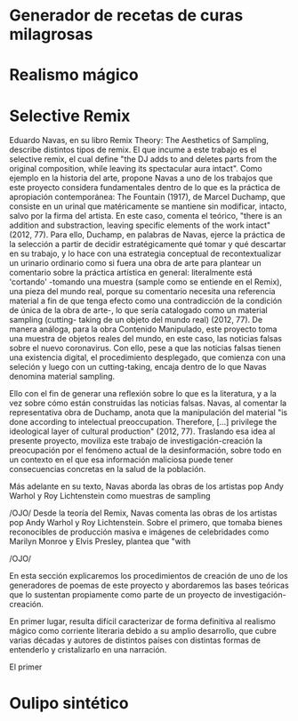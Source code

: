 # Generador de recetas de curas milagrosas

# Realismo mágico

# Selective Remix

Eduardo Navas, en su libro Remix Theory: The Aesthetics of Sampling, describe distintos tipos de remix. El que incume a este trabajo es el selective remix, el cual define "the DJ adds to and deletes parts from the original composition, while leaving its spectacular aura intact".
Como ejemplo en la historia del arte, propone Navas a uno de los trabajos que este proyecto considera fundamentales dentro de lo que es la práctica de apropiación contemporánea: The Fountain (1917), de Marcel Duchamp, que consiste en un urinal que matéricamente se mantiene sin modificar, intacto, salvo por la firma del artista. En este caso, comenta el teórico, "there is an addition and substraction, leaving specific elements of the work intact" (2012, 77). Para ello, Duchamp, en palabras de Navas, ejerce la práctica de la selección a partir de decidir estratégicamente qué tomar y qué descartar en su trabajo, y lo hace con una estrategia conceptual de recontextualizar un urinario ordinario como si fuera una obra de arte para plantear un comentario sobre la práctica artística en general: literalmente está 'cortando' -tomando una muestra (sample como se entiende en el Remix), una pieza del mundo real, porque su comentario necesita una referencia material a fin de que tenga efecto como una contradicción de la condición de única de la obra de arte-, lo que sería catalogado como un material sampling (cutting- taking de un objeto del mundo real) (2012, 77). De manera análoga, para la obra Contenido Manipulado, este proyecto toma una muestra de objetos reales del mundo, en este caso, las noticias falsas sobre el nuevo coronavirus. Con ello, pese a que las noticias falsas tienen una existencia digital, el procedimiento desplegado, que comienza con una seleción y luego con un cutting-taking, encaja dentro de lo que Navas denomina material sampling.  

Ello con el fin de generar una reflexión sobre lo que es la literatura, y a la vez sobre cómo están construidas las noticias falsas. Navas, al comentar la representativa obra  de Duchamp, anota que la manipulación del material "is done according to intelectual preoccupation. Therefore, [...] privilege the ideological layer of cultural production" (2012, 77). Traslando esa idea al presente proyecto, moviliza este trabajo de investigación-creación la preocupación por el fenómeno actual de la desinformación, sobre todo en un contexto en el que esa información maliciosa puede tener consecuencias concretas en la salud de la población.

Más adelante en su texto, Navas aborda las obras de los artistas pop Andy Warhol y Roy Lichtenstein como muestras de sampling

/OJO/
Desde la teoría del Remix, Navas comenta las obras de los artistas pop Andy Warhol y Roy Lichtenstein. Sobre el primero, que tomaba bienes reconocibles de producción masiva e imágenes de celebridades como Marilyn Monroe y Elvis Presley, plantea que "with 

/OJO/

En esta sección explicaremos los procedimientos de creación de uno de los generadores de poemas de este proyecto y abordaremos las bases teóricas que lo sustentan propiamente como parte de un proyecto de investigación-creación.

En primer lugar, resulta difícil caracterizar de forma definitiva al realismo mágico como corriente literaria debido a su amplio desarrollo, que cubre varias décadas y autores de distintos países con distintas formas de entenderlo y cristalizarlo en una narración.

El primer 

# Oulipo sintético
